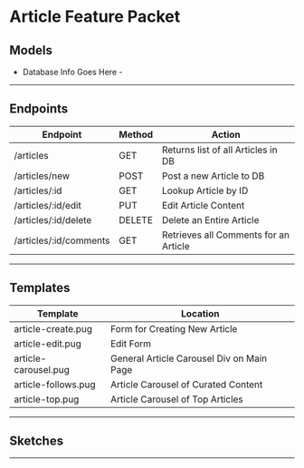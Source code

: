 # **Article Feature Packet**

## **Models**

- Database Info Goes Here -

---

## **Endpoints**

| Endpoint               | Method | Action                                |
| ---------------------- | ------ | ------------------------------------- |
| /articles              | GET    | Returns list of all Articles in DB    |
| /articles/new          | POST   | Post a new Article to DB              |
| /articles/:id          | GET    | Lookup Article by ID                  |
| /articles/:id/edit     | PUT    | Edit Article Content                  |
| /articles/:id/delete   | DELETE | Delete an Entire Article              |
| /articles/:id/comments | GET    | Retrieves all Comments for an Article |

---

## **Templates**

| Template             | Location                                  |
| -------------------- | ----------------------------------------- |
| article-create.pug   | Form for Creating New Article             |
| article-edit.pug     | Edit Form                                 |
| article-carousel.pug | General Article Carousel Div on Main Page |
| article-follows.pug  | Article Carousel of Curated Content       |
| article-top.pug      | Article Carousel of Top Articles          |

---

## **Sketches**

---
